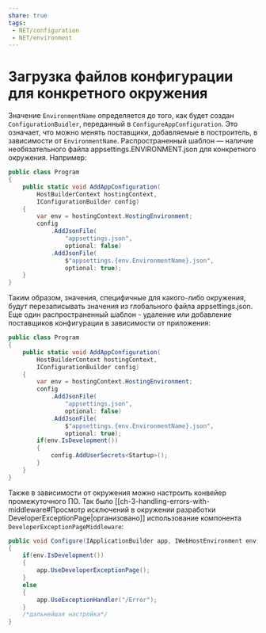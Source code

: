 ```yaml
---
share: true
tags:
 - NET/configuration
 - NET/environment
---
```

# Загрузка файлов конфигурации для конкретного окружения
Значение `EnvironmentName` определяется до того, как будет создан `ConfigurationBuidler`, переданный в `ConfigureAppConfiguration`. Это означает, что можно менять поставщики, добавляемые в построитель, в зависимости от `EnvironmentName`.
Распространенный шаблон — наличие необязательного файла appsettings.ENVIRONMENT.json для конкретного окружения. Например:
```csharp
public class Program
{
	public static void AddAppConfiguration(
		HostBuilderContext hostingContext,
		IConfigurationBuilder config)
	{
		var env = hostingContext.HostingEnvironment;
		config
			.AddJsonFile(
				"appsettings.json",
				optional: false)
			.AddJsonFile(
				$"appsettings.{env.EnvironmentName}.json",
				optional: true);
	}
}
```
Таким образом, значения, специфичные для какого-либо окружения, будут перезаписывать значения из глобального файла appsettings.json.
Еще один распространенный шаблон - удаление или добавление поставщиков конфигурации в зависимости от приложения:
```csharp
public class Program
{
	public static void AddAppConfiguration(
		HostBuilderContext hostingContext,
		IConfigurationBuilder config)
	{
		var env = hostingContext.HostingEnvironment;
		config
			.AddJsonFile(
				"appsettings.json",
				optional: false)
			.AddJsonFile(
				$"appsettings.{env.EnvironmentName}.json",
				optional: true);
		if(env.IsDevelopment())
		{
			config.AddUserSecrets<Startup>();
		}
	}
}
```

Также в зависимости от окружения можно настроить конвейер промежуточного ПО. Так было [[ch-3-handling-errors-with-middleware#Просмотр исключений в окружении разработки DeveloperExceptionPage|организовано]] использование компонента `DeveloperExceptionPageMiddleware`:
```csharp
public void Configure(IApplicationBuilder app, IWebHostEnvironment env)
{
	if(env.IsDevelopment())
	{
		app.UseDeveloperExceptionPage();
	}
	else
	{
		app.UseExceptionHandler("/Error");
	}
	/*дальнейшая настройка*/
}
```